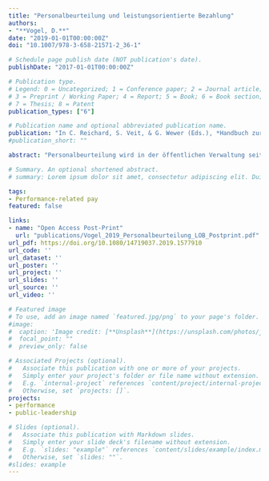 ```yaml
---
title: "Personalbeurteilung und leistungsorientierte Bezahlung"
authors:
- "**Vogel, D.**"
date: "2019-01-01T00:00:00Z"
doi: "10.1007/978-3-658-21571-2_36-1"

# Schedule page publish date (NOT publication's date).
publishDate: "2017-01-01T00:00:00Z"

# Publication type.
# Legend: 0 = Uncategorized; 1 = Conference paper; 2 = Journal article;
# 3 = Preprint / Working Paper; 4 = Report; 5 = Book; 6 = Book section;
# 7 = Thesis; 8 = Patent
publication_types: ["6"]

# Publication name and optional abbreviated publication name.
publication: "In C. Reichard, S. Veit, & G. Wewer (Eds.), *Handbuch zur Verwaltungsreform* (pp. 407-417). Berlin: Springer"
#publication_short: ""

abstract: "Personalbeurteilung wird in der öffentlichen Verwaltung seit langer Zeit betrieben. Im Rahmen der Einführung der leistungsorientierten Bezahlung (LOB) hat sich ihre Bedeutung jedoch erheblich gesteigert. Der Beitrag erörtert die konzeptionellen Grundlagen der beiden Instrumente und geht anschließend auf das theoretische Fundament und die empirischen Probleme der LOB ein. Er schließt mit einer kritischen Betrachtung der LOB und Umsetzungsempfehlungen."

# Summary. An optional shortened abstract.
# summary: Lorem ipsum dolor sit amet, consectetur adipiscing elit. Duis posuere tellus ac convallis placerat. Proin tincidunt magna sed ex sollicitudin condimentum.

tags:
- Performance-related pay
featured: false

links:
- name: "Open Access Post-Print"
  url: "publications/Vogel_2019_Personalbeurteilung_LOB_Postprint.pdf"
url_pdf: https://doi.org/10.1080/14719037.2019.1577910
url_code: ''
url_dataset: ''
url_poster: ''
url_project: ''
url_slides: ''
url_source: ''
url_video: ''

# Featured image
# To use, add an image named `featured.jpg/png` to your page's folder. 
#image:
#  caption: 'Image credit: [**Unsplash**](https://unsplash.com/photos/jdD8gXaTZsc)'
#  focal_point: ""
#  preview_only: false

# Associated Projects (optional).
#   Associate this publication with one or more of your projects.
#   Simply enter your project's folder or file name without extension.
#   E.g. `internal-project` references `content/project/internal-project/index.md`.
#   Otherwise, set `projects: []`.
projects:
- performance
- public-leadership

# Slides (optional).
#   Associate this publication with Markdown slides.
#   Simply enter your slide deck's filename without extension.
#   E.g. `slides: "example"` references `content/slides/example/index.md`.
#   Otherwise, set `slides: ""`.
#slides: example
---
```


